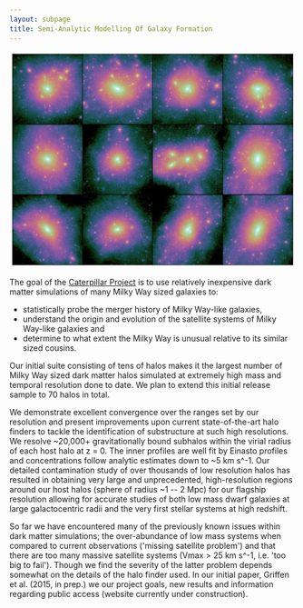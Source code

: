 ```yaml
---
layout: subpage
title: Semi-Analytic Modelling Of Galaxy Formation
---
```


![Sample of the Caterpillar halos][caterpillar]

The goal of the [Caterpillar Project](http://caterpillar.scripts.mit.edu/www/) is to use relatively inexpensive dark matter simulations of many Milky Way sized galaxies to:

* statistically probe the merger history of Milky Way-like galaxies, 
* understand the origin and evolution of the satellite systems of Milky Way-like galaxies and 
* determine to what extent the Milky Way is unusual relative to its similar sized cousins.

Our initial suite consisting of tens of halos makes it the largest number of Milky Way sized dark matter halos simulated at extremely high mass and temporal resolution done to date. We plan to extend this initial release sample to 70 halos in total.

We demonstrate excellent convergence over the ranges set by our resolution and present improvements upon current state-of-the-art halo finders to tackle the identification of substructure at such high resolutions. We resolve ~20,000+ gravitationally bound subhalos within the virial radius of each host halo at z = 0. The inner profiles are well fit by Einasto profiles and concentrations follow analytic estimates down to ~5 km s^-1. Our detailed contamination study of over thousands of low resolution halos has resulted in obtaining very large and unprecedented, high-resolution regions around our host halos (sphere of radius ~1 -- 2 Mpc) for our flagship resolution allowing for accurate studies of both low mass dwarf galaxies at large galactocentric radii and the very first stellar systems at high redshift.

So far we have encountered many of the previously known issues within dark matter simulations; the over-abundance of low mass systems when compared to current observations ('missing satellite problem') and that there are too many massive satellite systems (Vmax > 25 km s^-1, i.e. 'too big to fail'). Though we find the severity of the latter problem depends somewhat on the details of the halo finder used. In our initial paper, Griffen et al. (2015, in prep.) we our project goals, new results and information regarding public access (website currently under construction).



[caterpillar]: /assets/caterpillar/caterpillar_project_dm.png "Sample of the Caterpillar halos"

[gh]: https://github.com/bgriffen